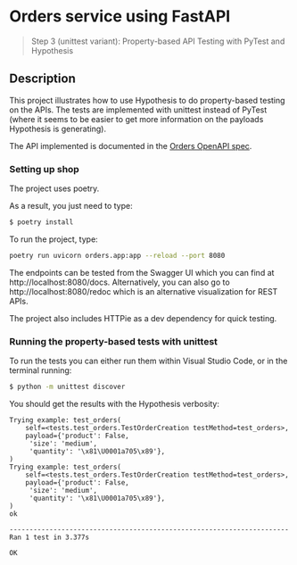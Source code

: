 # Orders service using FastAPI
> Step 3 (unittest variant): Property-based API Testing with PyTest and Hypothesis

## Description

This project illustrates how to use Hypothesis to do property-based testing on the APIs. The tests are implemented with unittest instead of PyTest (where it seems to be easier to get more information on the payloads Hypothesis is generating).

The API implemented is documented in the [Orders OpenAPI spec](./oas.yaml).


### Setting up shop

The project uses poetry.

As a result, you just need to type:

```bash
$ poetry install
```


To run the project, type:

```bash
poetry run uvicorn orders.app:app --reload --port 8080
```

The endpoints can be tested from the Swagger UI which you can find at http://localhost:8080/docs. Alternatively, you can also go to http://localhost:8080/redoc which is an alternative visualization for REST APIs.

The project also includes HTTPie as a dev dependency for quick testing.

### Running the property-based tests with unittest

To run the tests you can either run them within Visual Studio Code, or in the terminal running:

```bash
$ python -m unittest discover
```

You should get the results with the Hypothesis verbosity:

```
Trying example: test_orders(
    self=<tests.test_orders.TestOrderCreation testMethod=test_orders>,
    payload={'product': False,
     'size': 'medium',
     'quantity': '\x81\U0001a705\x89'},
)
Trying example: test_orders(
    self=<tests.test_orders.TestOrderCreation testMethod=test_orders>,
    payload={'product': False,
     'size': 'medium',
     'quantity': '\x81\U0001a705\x89'},
)
ok

----------------------------------------------------------------------
Ran 1 test in 3.377s

OK
```